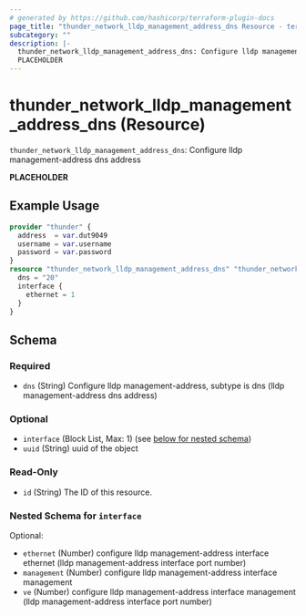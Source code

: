 ```yaml
---
# generated by https://github.com/hashicorp/terraform-plugin-docs
page_title: "thunder_network_lldp_management_address_dns Resource - terraform-provider-thunder"
subcategory: ""
description: |-
  thunder_network_lldp_management_address_dns: Configure lldp management-address dns address
  PLACEHOLDER
---
```


# thunder_network_lldp_management_address_dns (Resource)

`thunder_network_lldp_management_address_dns`: Configure lldp management-address dns address

__PLACEHOLDER__

## Example Usage

```terraform
provider "thunder" {
  address  = var.dut9049
  username = var.username
  password = var.password
}
resource "thunder_network_lldp_management_address_dns" "thunder_network_lldp_management_address_dns" {
  dns = "20"
  interface {
    ethernet = 1
  }
}
```

<!-- schema generated by tfplugindocs -->
## Schema

### Required

- `dns` (String) Configure lldp management-address, subtype is dns (lldp management-address dns address)

### Optional

- `interface` (Block List, Max: 1) (see [below for nested schema](#nestedblock--interface))
- `uuid` (String) uuid of the object

### Read-Only

- `id` (String) The ID of this resource.

<a id="nestedblock--interface"></a>
### Nested Schema for `interface`

Optional:

- `ethernet` (Number) configure lldp management-address interface ethernet (lldp management-address interface port number)
- `management` (Number) configure lldp management-address interface management
- `ve` (Number) configure lldp management-address interface management (lldp management-address interface port number)


